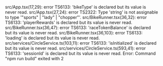 src/App.tsx(17,29): error TS6133: 'bikeType' is declared but its value is never read.
src/App.tsx(27,24): error TS2322: Type 'string' is not assignable to type '"sports" | "lady" | "chopper"'.
src/BikeRunner.tsx(36,32): error TS6133: 'playerRewards' is declared but its value is never read.
src/BikeRunner.tsx(36,47): error TS6133: 'raceTokenBalance' is declared but its value is never read.
src/BikeRunner.tsx(36,103): error TS6133: 'loading' is declared but its value is never read.
src/services/CircleService.ts(103,11): error TS6133: 'isInitialized' is declared but its value is never read.
src/services/CircleService.ts(593,41): error TS6133: 'sessionId' is declared but its value is never read.
Error: Command "npm run build" exited with 2
